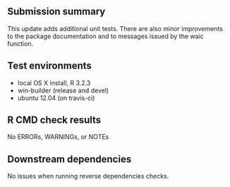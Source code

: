 ## Submission summary

This update adds additional unit tests. There are also minor improvements to 
the package documentation and to messages issued by the waic function.

## Test environments
* local OS X install, R 3.2.3
* win-builder (release and devel)
* ubuntu 12.04 (on travis-ci)

## R CMD check results
No ERRORs, WARNINGs, or NOTEs

## Downstream dependencies
No issues when running reverse dependencies checks.
